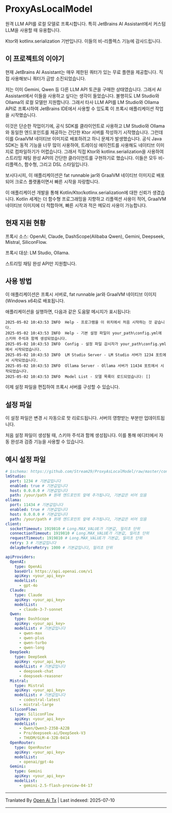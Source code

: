 # ProxyAsLocalModel

원격 LLM API를 로컬 모델로 프록시합니다. 특히 JetBrains AI Assistant에서 커스텀 LLM을 사용할 때 유용합니다.

Ktor와 kotlinx.serialization 기반입니다. 이들의 비-리플렉스 기능에 감사드립니다.

## 이 프로젝트의 이야기

현재 JetBrains AI Assistant는 매우 제한된 쿼터가 있는 무료 플랜을 제공합니다. 직접 사용해보니 쿼터가 금방 소진되었습니다.

저는 이미 Gemini, Qwen 등 다른 LLM API 토큰을 구매한 상태였습니다. 그래서 AI Assistant에서 이들을 사용하고 싶다는 생각이 들었습니다. 불행히도 LM Studio와 Ollama의 로컬 모델만 지원합니다. 그래서 타사 LLM API를 LM Studio와 Ollama API로 프록시하여 JetBrains IDE에서 사용할 수 있도록 이 프록시 애플리케이션 작업을 시작했습니다.

이것은 단순한 작업이기에, 공식 SDK를 클라이언트로 사용하고 LM Studio와 Ollama와 동일한 엔드포인트를 제공하는 간단한 Ktor 서버를 작성하기 시작했습니다. 그런데 이를 GraalVM 네이티브 이미지로 배포하려고 하니 문제가 발생했습니다. 공식 Java SDK는 동적 기능을 너무 많이 사용하여, 트레이싱 에이전트를 사용해도 네이티브 이미지로 컴파일하기가 어렵습니다. 그래서 직접 Ktor와 kotlinx.serialization을 사용하여 스트리밍 채팅 완성 API의 간단한 클라이언트를 구현하기로 했습니다. 이들은 모두 비-리플렉스, 함수형, 그리고 DSL 스타일입니다.

보시다시피, 이 애플리케이션은 fat runnable jar와 GraalVM 네이티브 이미지로 배포되어 크로스 플랫폼이면서 빠른 시작을 자랑합니다.

이 애플리케이션 개발을 통해 Kotlin/Ktor/kotlinx.serialization에 대한 신뢰가 생겼습니다. Kotlin 세계는 더 함수형 프로그래밍을 지향하고 리플렉션 사용이 적어, GraalVM 네이티브 이미지에 더 적합하며, 빠른 시작과 적은 메모리 사용이 가능합니다.

## 현재 지원 현황

프록시 소스: OpenAI, Claude, DashScope(Alibaba Qwen), Gemini, Deepseek, Mistral, SiliconFlow.

프록시 대상: LM Studio, Ollama.

스트리밍 채팅 완성 API만 지원합니다.
## 사용 방법

이 애플리케이션은 프록시 서버로, fat runnable jar와 GraalVM 네이티브 이미지(Windows x64)로 배포됩니다.

애플리케이션을 실행하면, 다음과 같은 도움말 메시지가 표시됩니다:

```
2025-05-02 10:43:53 INFO  Help - 프로그램을 이 위치에서 처음 시작하는 것 같습니다.
2025-05-02 10:43:53 INFO  Help - 기본 설정 파일이 your_path\config.yml에 스키마 주석과 함께 생성되었습니다.
2025-05-02 10:43:53 INFO  Config - 설정 파일 감시자가 your_path\config.yml에서 시작되었습니다.
2025-05-02 10:43:53 INFO  LM Studio Server - LM Studio 서버가 1234 포트에서 시작되었습니다.
2025-05-02 10:43:53 INFO  Ollama Server - Ollama 서버가 11434 포트에서 시작되었습니다.
2025-05-02 10:43:53 INFO  Model List - 모델 목록이 로드되었습니다: []
```

이제 설정 파일을 편집하여 프록시 서버를 구성할 수 있습니다.

## 설정 파일

이 설정 파일은 변경 시 자동으로 핫 리로드됩니다. 서버의 영향받는 부분만 업데이트됩니다.

처음 설정 파일이 생성될 때, 스키마 주석과 함께 생성됩니다. 이를 통해 에디터에서 자동 완성과 검증 기능을 사용할 수 있습니다.
## 예시 설정 파일

```yaml
# $schema: https://github.com/Stream29/ProxyAsLocalModel/raw/master/config_v3.schema.json
lmStudio:
  port: 1234 # 기본값입니다
  enabled: true # 기본값입니다
  host: 0.0.0.0 # 기본값입니다
  path: /your/path # 원래 엔드포인트 앞에 추가됩니다, 기본값은 비어 있음
ollama:
  port: 11434 # 기본값입니다
  enabled: true # 기본값입니다
  host: 0.0.0.0 # 기본값입니다
  path: /your/path # 원래 엔드포인트 앞에 추가됩니다, 기본값은 비어 있음
client:
  socketTimeout: 1919810 # Long.MAX_VALUE가 기본값, 밀리초 단위
  connectionTimeout: 1919810 # Long.MAX_VALUE가 기본값, 밀리초 단위
  requestTimeout: 1919810 # Long.MAX_VALUE가 기본값, 밀리초 단위
  retry: 3 # 기본값입니다
  delayBeforeRetry: 1000 # 기본값입니다, 밀리초 단위

apiProviders:
  OpenAI:
    type: OpenAi
    baseUrl: https://api.openai.com/v1
    apiKey: <your_api_key>
    modelList:
      - gpt-4o
  Claude:
    type: Claude
    apiKey: <your_api_key>
    modelList:
      - claude-3-7-sonnet
  Qwen:
    type: DashScope
    apiKey: <your_api_key>
    modelList: # 기본값입니다
      - qwen-max
      - qwen-plus
      - qwen-turbo
      - qwen-long
  DeepSeek:
    type: DeepSeek
    apiKey: <your_api_key>
    modelList: # 기본값입니다
      - deepseek-chat
      - deepseek-reasoner
  Mistral:
    type: Mistral
    apiKey: <your_api_key>
    modelList: # 기본값입니다
      - codestral-latest
      - mistral-large
  SiliconFlow:
    type: SiliconFlow
    apiKey: <your_api_key>
    modelList:
      - Qwen/Qwen3-235B-A22B
      - Pro/deepseek-ai/DeepSeek-V3
      - THUDM/GLM-4-32B-0414
  OpenRouter:
    type: OpenRouter
    apiKey: <your_api_key>
    modelList:
      - openai/gpt-4o
  Gemini:
    type: Gemini
    apiKey: <your_api_key>
    modelList:
      - gemini-2.5-flash-preview-04-17
```

---

Tranlated By [Open Ai Tx](https://github.com/OpenAiTx/OpenAiTx) | Last indexed: 2025-07-10

---